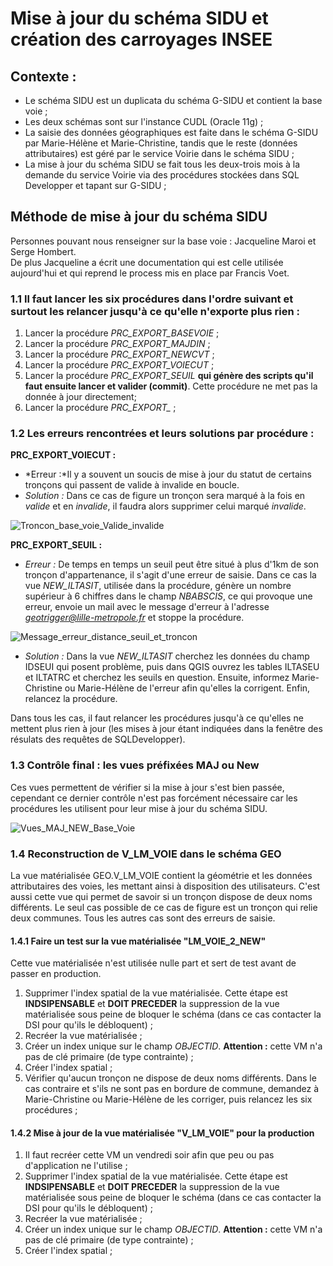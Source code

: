 # Mise à jour du schéma SIDU et création des carroyages INSEE

## Contexte :
* Le schéma SIDU est un duplicata du schéma G-SIDU et contient la base voie ;
* Les deux schémas sont sur l'instance CUDL (Oracle 11g) ;
* La saisie des données géographiques est faite dans le schéma G-SIDU par Marie-Hélène et Marie-Christine, tandis que le reste (données attributaires) est géré par le service Voirie dans le schéma SIDU ;
* La mise à jour du schéma SIDU se fait tous les deux-trois mois à la demande du service Voirie via des procédures stockées dans SQL Developper et tapant sur G-SIDU ;

## Méthode de mise à jour du schéma SIDU

Personnes pouvant nous renseigner sur la base voie : Jacqueline Maroi et Serge Hombert.  
De plus Jacqueline a écrit une documentation qui est celle utilisée aujourd'hui et qui reprend le process mis en place par Francis Voet.

### 1.1 Il faut lancer les six procédures dans l'ordre suivant et surtout les relancer jusqu'à ce qu'elle n'exporte plus rien :
1. Lancer la procédure *PRC_EXPORT_BASEVOIE* ;
2. Lancer la procédure *PRC_EXPORT_MAJDIN* ;
3. Lancer la procédure *PRC_EXPORT_NEWCVT* ;
4. Lancer la procédure *PRC_EXPORT_VOIECUT* ;
5. Lancer la procédure *PRC_EXPORT_SEUIL* **qui génère des scripts qu'il faut ensuite lancer et valider (commit)**. Cette procédure ne met pas la donnée à jour directement;
6. Lancer la procédure *PRC_EXPORT_* ;

### 1.2 Les erreurs rencontrées et leurs solutions par procédure :

**PRC_EXPORT_VOIECUT :** 
* *Erreur :*Il y a souvent un soucis de mise à jour du statut de certains tronçons qui passent de valide à invalide en boucle.
* *Solution :* Dans ce cas de figure un tronçon sera marqué à la fois en *valide* et en *invalide*, il faudra alors supprimer celui marqué *invalide*.

![Troncon_base_voie_Valide_invalide](troncons_baseVoie_valideInvalide)

**PRC_EXPORT_SEUIL :**
* *Erreur :* De temps en temps un seuil peut être situé à plus d'1km de son tronçon d'appartenance, il s'agit d'une erreur de saisie.
Dans ce cas la vue *NEW_ILTASIT*, utilisée dans la procédure, génère un nombre supérieur à 6 chiffres dans le champ *NBABSCIS*, ce qui provoque une erreur, envoie un mail avec le message d'erreur à l'adresse *geotrigger@lille-metropole.fr* et stoppe la procédure.  

![Message_erreur_distance_seuil_et_troncon](Message_erreur_distance_seuil_troncon)  

* *Solution :* Dans la vue *NEW_ILTASIT* cherchez les données du champ IDSEUI qui posent problème, puis dans QGIS ouvrez les tables ILTASEU et ILTATRC et cherchez les seuils en question. Ensuite, informez Marie-Christine ou Marie-Hélène de l'erreur afin qu'elles la corrigent. Enfin, relancez la procédure.  

Dans tous les cas, il faut relancer les procédures jusqu'à ce qu'elles ne mettent plus rien à jour (les mises à jour étant indiquées dans la fenêtre des résulats des requêtes de SQLDevelopper).

### 1.3 Contrôle final : les vues préfixées MAJ ou New
Ces vues permettent de vérifier si la mise à jour s'est bien passée, cependant ce dernier contrôle n'est pas forcément nécessaire car les procédures les utilisent pour leur mise à jour du schéma SIDU.  

![Vues_MAJ_NEW_Base_Voie](vues_maj_new_base_voie)

### 1.4 Reconstruction de V_LM_VOIE dans le schéma GEO

La vue matérialisée GEO.V_LM_VOIE contient la géométrie et les données attributaires des voies, les mettant ainsi à disposition des utilisateurs. C'est aussi cette vue qui permet de savoir si un tronçon dispose de deux noms différents. Le seul cas possible de ce cas de figure est un tronçon qui relie deux communes. Tous les autres cas sont des erreurs de saisie.

#### 1.4.1 Faire un test sur la vue matérialisée "LM_VOIE_2_NEW"
Cette vue matérialisée n'est utilisée nulle part et sert de test avant de passer en production.
1. Supprimer l'index spatial de la vue matérialisée. Cette étape est **INDSIPENSABLE** et **DOIT PRECEDER** la suppression de la vue matérialisée sous peine de bloquer le schéma (dans ce cas contacter la DSI pour qu'ils le débloquent) ;
2. Recréer la vue matérialisée ;
3. Créer un index unique sur le champ *OBJECTID*. **Attention :** cette VM n'a pas de clé primaire (de type contrainte) ;
4. Créer l'index spatial ;
5. Vérifier qu'aucun tronçon ne dispose de deux noms différents. Dans le cas contraire et s'ils ne sont pas en bordure de commune, demandez à Marie-Christine ou Marie-Hélène de les corriger, puis relancez les six procédures ;

#### 1.4.2 Mise à jour de la vue matérialisée "V_LM_VOIE" pour la production
1. Il faut recréer cette VM un vendredi soir afin que peu ou pas d'application ne l'utilise ;
2. Supprimer l'index spatial de la vue matérialisée. Cette étape est **INDSIPENSABLE** et **DOIT PRECEDER** la suppression de la vue matérialisée sous peine de bloquer le schéma (dans ce cas contacter la DSI pour qu'ils le débloquent) ;
3. Recréer la vue matérialisée ;
4. Créer un index unique sur le champ *OBJECTID*. **Attention :** cette VM n'a pas de clé primaire (de type contrainte) ;
5. Créer l'index spatial ;